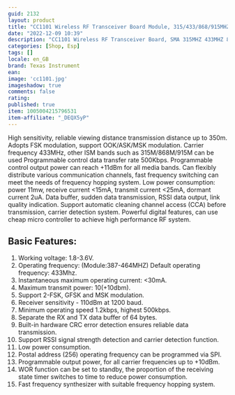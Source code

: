 ```yaml
---
guid: 2132          
layout: product 
title: "CC1101 Wireless RF Transceiver Board Module, 315/433/868/915MHZ"
date: "2022-12-09 10:39"
description: "CC1101 Wireless RF Transceiver Board, SMA 315MHZ 433MHZ 868MHZ 915MHZ Antenna Module, 30ma GFSK MSK Modulation"
categories: [Shop, Esp]
tags: []
locale: en_GB
brand: Texas Instrument
ean: 
image: 'cc1101.jpg'
imageshadow: true
comments: false
rating:  
published: true
item: 1005004215796531
item-affiliate: "_DEQX5yP"
---
```

High sensitivity, reliable viewing distance transmission distance up to 350m. Adopts FSK modulation, support OOK/ASK/MSK modulation.
Carrier frequency 433MHz, other ISM bands such as 315M/868M/915M can be used
Programmable control data transfer rate 500Kbps.
Programmable control output power can reach +11dBm for all media bands.
Can flexibly distribute various communication channels, fast frequency switching can meet the needs of frequency hopping system.
Low power consumption: power 11mw, receive current <15mA, transmit current <25mA, dormant current 2uA.
Data buffer, sudden data transmission, RSSI data output, link quality indication.
Support automatic cleaning channel access (CCA) before transmission, carrier detection system.
Powerful digital features, can use cheap micro controller to achieve high performance RF system.

## Basic Features:

1. Working voltage: 1.8-3.6V.
2. Operating frequency: (Module:387-464MHZ) Default operating frequency: 433Mhz.
3. Instantaneous maximum operating current: <30mA.
4. Maximum transmit power: 10(+10dbm).
5. Support 2-FSK, GFSK and MSK modulation.
6. Receiver sensitivity - 110dBm at 1200 baud.
7. Minimum operating speed 1.2kbps, highest 500kbps.
8. Separate the RX and TX data buffer of 64 bytes.
9. Built-in hardware CRC error detection ensures reliable data transmission.
10. Support RSSI signal strength detection and carrier detection function.
11. Low power consumption.
12. Postal address (256) operating frequency can be programmed via SPI.
13. Programmable output power, for all carrier frequencies up to +10dBm.
14. WOR function can be set to standby, the proportion of the receiving state timer switches to time to reduce power consumption.
15. Fast frequency synthesizer with suitable frequency hopping system.
